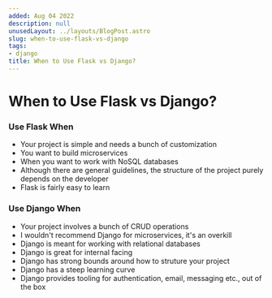 ```yaml
---
added: Aug 04 2022
description: null
unusedLayout: ../layouts/BlogPost.astro
slug: when-to-use-flask-vs-django
tags:
- django
title: When to Use Flask vs Django?
---
```


# When to Use Flask vs Django?

### Use Flask When

* Your project is simple and needs a bunch of customization
* You want to build microservices
* When you want to work with NoSQL databases
* Although there are general guidelines, the structure of the project purely depends on the developer
* Flask is fairly easy to learn

### Use Django When

* Your project involves a bunch of CRUD operations
* I wouldn't recommend Django for microservices, it's an overkill
* Django is meant for working with relational databases
* Django is great for internal facing&#x20;
* Django has strong bounds around how to struture your project
* Django has a steep learning curve
* Django provides tooling for authentication, email, messaging etc., out of the box